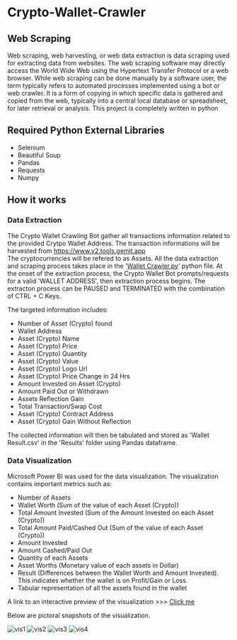 # Crypto-Wallet-Crawler

## Web Scraping
Web scraping, web harvesting, or web data extraction is data scraping used for extracting data from websites. 
The web scraping software may directly access the World Wide Web using the Hypertext Transfer Protocol or a web browser. 
While web scraping can be done manually by a software user, the term typically refers to automated processes implemented using a bot or web crawler. 
It is a form of copying in which specific data is gathered and copied from the web, typically into a central local database or spreadsheet, for later retrieval or analysis.
This project is completely written in python

## Required Python External Libraries

- Selenium
- Beautiful Soup
- Pandas
- Requests
- Numpy

## How it works
### Data Extraction
The Crypto Wallet Crawling Bot gather all transactions information related to the provided Crytpo Wallet Address. 
The transaction informations will be harvested from https://www.v2.tools.gemit.app  
The cryptocurrencies will be refered to as Assets.
All the data extraction and scraping process takes place in the '[Wallet Crawler.py](https://github.com/MeddBerian/Crypto-Wallet-Crawler/blob/Dev/Wallet%20Crawler.py)' python file. 
At the onset of the extraction process, the Crypto Wallet Bot prompts/requests for a valid 'WALLET ADDRESS', then extraction process begins.
The extracton process can be PAUSED and TERMINATED with the combination of CTRL + C Keys.

The targeted information includes:
- Number of Asset (Crypto) found
- Wallet Address
- Asset (Crypto) Name
- Asset (Crypto) Price
- Asset (Crypto) Quantity
- Asset (Crypto) Value
- Asset (Crypto) Logo Url
- Asset (Crypto) Price Change in 24 Hrs
- Amount Invested on Asset (Crypto) 
- Amount Paid Out or Withdrawn
- Assets Reflection Gain
- Total Transaction/Swap Cost
- Asset (Crypto) Contract Address
- Asset (Crypto) Gain Without Reflection

The collected information will then be tabulated and stored as 'Wallet Result.csv' in the 'Results' folder using Pandas dataframe.

### Data Visualization
Microsoft Power BI was used for the data visualization. 
The visualization contains important metrics such as:
- Number of Assets
- Wallet Worth (Sum of the value of each Asset (Crypto))
- Total Amount Invested (Sum of the Amount Invested on each Asset (Crypto))
- Total Amount Paid/Cashed Out (Sum of the value of each Asset (Crypto))
- Amount Invested
- Amount Cashed/Paid Out
- Quantity of each Assets
- Asset Worths (Monetary value of each assets in Dollar)
- Result (Differences between the Wallet Worth and Amount Invested). This indicates whether the wallet is on Profit/Gain or Loss.
- Tabular representation of all the assets found in the wallet

A link to an interactive preview of the visualization >>> [Click me](https://app.powerbi.com/view?r=eyJrIjoiYzRhYjEwN2EtMzFjNS00ZWVlLThkNjItYTI5ZWJjOGY2MDMzIiwidCI6ImY1NTAyNjhkLTcwMzYtNDVkYi04ZTgwLTI2MjMyZGY2MjMyMCIsImMiOjF9&pageName=ReportSectiona19f1c9c034971050322)

Below are pictoral snapshots of the visualization.

![vis1](https://user-images.githubusercontent.com/99067011/163991792-3950fb8c-00de-4c99-87b6-5d3185581e3e.JPG)
![vis2](https://user-images.githubusercontent.com/99067011/163991798-e85502d2-84d4-4356-8465-bc327a088f15.JPG)
![vis3](https://user-images.githubusercontent.com/99067011/163991801-3c4c9994-bd74-4b03-b3ce-f052048447c4.JPG)
![vis4](https://user-images.githubusercontent.com/99067011/163991804-84a893b0-8e8d-4a4c-a37e-4acdc976f08e.JPG)


